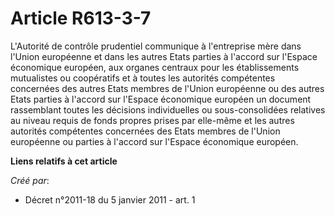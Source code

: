 # Article R613-3-7

L'Autorité de contrôle prudentiel communique à l'entreprise mère dans l'Union européenne et dans les autres Etats parties à
l'accord sur l'Espace économique européen, aux organes centraux pour les établissements mutualistes ou coopératifs et à
toutes les autorités compétentes concernées des autres Etats membres de l'Union européenne ou des autres Etats parties à
l'accord sur l'Espace économique européen un document rassemblant toutes les décisions individuelles ou sous-consolidées
relatives au niveau requis de fonds propres prises par elle-même et les autres autorités compétentes concernées des Etats
membres de l'Union européenne ou parties à l'accord sur l'Espace économique européen.

**Liens relatifs à cet article**

_Créé par_:

  - Décret n°2011-18 du 5 janvier 2011 - art. 1
